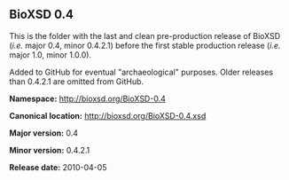 ## BioXSD 0.4

This is the folder with the last and clean pre-production release of BioXSD (*i.e.* major 0.4, minor 0.4.2.1) before the first stable production release (*i.e.* major 1.0, minor 1.0.0).

Added to GitHub for eventual "archaeological" purposes. Older releases than 0.4.2.1 are omitted from GitHub.



**Namespace:** http://bioxsd.org/BioXSD-0.4

**Canonical location:** http://bioxsd.org/BioXSD-0.4.xsd

**Major version:** 0.4

**Minor version:** 0.4.2.1

**Release date:** 2010-04-05